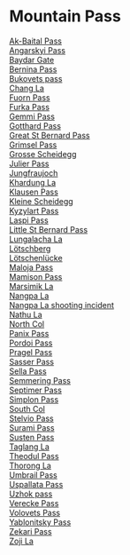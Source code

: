 # Mountain Pass
[Ak-Baital Pass](https://en.wikipedia.org/wiki/Ak-Baital_Pass)<br>
[Angarskyi Pass](https://en.wikipedia.org/wiki/Angarskyi_Pass)<br>
[Baydar Gate](https://en.wikipedia.org/wiki/Baydar_Gate)<br>
[Bernina Pass](https://en.wikipedia.org/wiki/Bernina_Pass)<br>
[Bukovets pass](https://en.wikipedia.org/wiki/Bukovets_pass)<br>
[Chang La](https://en.wikipedia.org/wiki/Chang_La)<br>
[Fuorn Pass](https://en.wikipedia.org/wiki/Fuorn_Pass)<br>
[Furka Pass](https://en.wikipedia.org/wiki/Furka_Pass)<br>
[Gemmi Pass](https://en.wikipedia.org/wiki/Gemmi_Pass)<br>
[Gotthard Pass](https://en.wikipedia.org/wiki/Gotthard_Pass)<br>
[Great St Bernard Pass](https://en.wikipedia.org/wiki/Great_St_Bernard_Pass)<br>
[Grimsel Pass](https://en.wikipedia.org/wiki/Grimsel_Pass)<br>
[Grosse Scheidegg](https://en.wikipedia.org/wiki/Grosse_Scheidegg)<br>
[Julier Pass](https://en.wikipedia.org/wiki/Julier_Pass)<br>
[Jungfraujoch](https://en.wikipedia.org/wiki/Jungfraujoch)<br>
[Khardung La](https://en.wikipedia.org/wiki/Khardung_La)<br>
[Klausen Pass](https://en.wikipedia.org/wiki/Klausen_Pass)<br>
[Kleine Scheidegg](https://en.wikipedia.org/wiki/Kleine_Scheidegg)<br>
[Kyzylart Pass](https://en.wikipedia.org/wiki/Kyzylart_Pass)<br>
[Laspi Pass](https://en.wikipedia.org/wiki/Laspi_Pass)<br>
[Little St Bernard Pass](https://en.wikipedia.org/wiki/Little_St_Bernard_Pass)<br>
[Lungalacha La](https://en.wikipedia.org/wiki/Lungalacha_La)<br>
[Lötschberg](https://en.wikipedia.org/wiki/L%C3%B6tschberg)<br>
[Lötschenlücke](https://en.wikipedia.org/wiki/L%C3%B6tschenl%C3%BCcke)<br>
[Maloja Pass](https://en.wikipedia.org/wiki/Maloja_Pass)<br>
[Mamison Pass](https://en.wikipedia.org/wiki/Mamison_Pass)<br>
[Marsimik La](https://en.wikipedia.org/wiki/Marsimik_La)<br>
[Nangpa La](https://en.wikipedia.org/wiki/Nangpa_La)<br>
[Nangpa La shooting incident](https://en.wikipedia.org/wiki/Nangpa_La_shooting_incident)<br>
[Nathu La](https://en.wikipedia.org/wiki/Nathu_La)<br>
[North Col](https://en.wikipedia.org/wiki/North_Col)<br>
[Panix Pass](https://en.wikipedia.org/wiki/Panix_Pass)<br>
[Pordoi Pass](https://en.wikipedia.org/wiki/Pordoi_Pass)<br>
[Pragel Pass](https://en.wikipedia.org/wiki/Pragel_Pass)<br>
[Sasser Pass](https://en.wikipedia.org/wiki/Sasser_Pass)<br>
[Sella Pass](https://en.wikipedia.org/wiki/Sella_Pass)<br>
[Semmering Pass](https://en.wikipedia.org/wiki/Semmering_Pass)<br>
[Septimer Pass](https://en.wikipedia.org/wiki/Septimer_Pass)<br>
[Simplon Pass](https://en.wikipedia.org/wiki/Simplon_Pass)<br>
[South Col](https://en.wikipedia.org/wiki/South_Col)<br>
[Stelvio Pass](https://en.wikipedia.org/wiki/Stelvio_Pass)<br>
[Surami Pass](https://en.wikipedia.org/wiki/Surami_Pass)<br>
[Susten Pass](https://en.wikipedia.org/wiki/Susten_Pass)<br>
[Taglang La](https://en.wikipedia.org/wiki/Taglang_La)<br>
[Theodul Pass](https://en.wikipedia.org/wiki/Theodul_Pass)<br>
[Thorong La](https://en.wikipedia.org/wiki/Thorong_La)<br>
[Umbrail Pass](https://en.wikipedia.org/wiki/Umbrail_Pass)<br>
[Uspallata Pass](https://en.wikipedia.org/wiki/Uspallata_Pass)<br>
[Uzhok pass](https://en.wikipedia.org/wiki/Uzhok_pass)<br>
[Verecke Pass](https://en.wikipedia.org/wiki/Verecke_Pass)<br>
[Volovets Pass](https://en.wikipedia.org/wiki/Volovets_Pass)<br>
[Yablonitsky Pass](https://en.wikipedia.org/wiki/Yablonitsky_Pass)<br>
[Zekari Pass](https://en.wikipedia.org/wiki/Zekari_Pass)<br>
[Zoji La](https://en.wikipedia.org/wiki/Zoji_La)<br>
